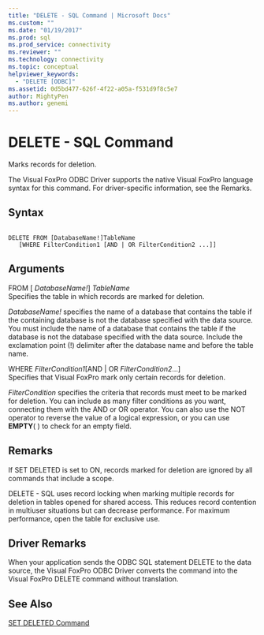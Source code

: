 ```yaml
---
title: "DELETE - SQL Command | Microsoft Docs"
ms.custom: ""
ms.date: "01/19/2017"
ms.prod: sql
ms.prod_service: connectivity
ms.reviewer: ""
ms.technology: connectivity
ms.topic: conceptual
helpviewer_keywords: 
  - "DELETE [ODBC]"
ms.assetid: 0d5bd477-626f-4f22-a05a-f531d9f8c5e7
author: MightyPen
ms.author: genemi
---
```

# DELETE - SQL Command
Marks records for deletion.  
  
 The Visual FoxPro ODBC Driver supports the native Visual FoxPro language syntax for this command. For driver-specific information, see the Remarks.  
  
## Syntax  
  
```  
  
DELETE FROM [DatabaseName!]TableName  
   [WHERE FilterCondition1 [AND | OR FilterCondition2 ...]]  
```  
  
## Arguments  
 FROM [ *DatabaseName!*] *TableName*  
 Specifies the table in which records are marked for deletion.  
  
 *DatabaseName!* specifies the name of a database that contains the table if the containing database is not the database specified with the data source. You must include the name of a database that contains the table if the database is not the database specified with the data source. Include the exclamation point (!) delimiter after the database name and before the table name.  
  
 WHERE *FilterCondition1*[AND &#124; OR *FilterCondition2*...]  
 Specifies that Visual FoxPro mark only certain records for deletion.  
  
 *FilterCondition* specifies the criteria that records must meet to be marked for deletion. You can include as many filter conditions as you want, connecting them with the AND or OR operator. You can also use the NOT operator to reverse the value of a logical expression, or you can use **EMPTY**( ) to check for an empty field.  
  
## Remarks  
 If SET DELETED is set to ON, records marked for deletion are ignored by all commands that include a scope.  
  
 DELETE - SQL uses record locking when marking multiple records for deletion in tables opened for shared access. This reduces record contention in multiuser situations but can decrease performance. For maximum performance, open the table for exclusive use.  
  
## Driver Remarks  
 When your application sends the ODBC SQL statement DELETE to the data source, the Visual FoxPro ODBC Driver converts the command into the Visual FoxPro DELETE command without translation.  
  
## See Also  
 [SET DELETED Command](../../odbc/microsoft/set-deleted-command.md)

